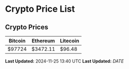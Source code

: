 # Crypto Price List

## Crypto Prices
| Bitcoin | Ethereum | Litecoin |
| ------- | -------- | -------- |
| $97724 | $3472.11 | $96.48 |
**Last Updated:** 2024-11-25 13:40 UTC
**Last Updated:** $DATE$
